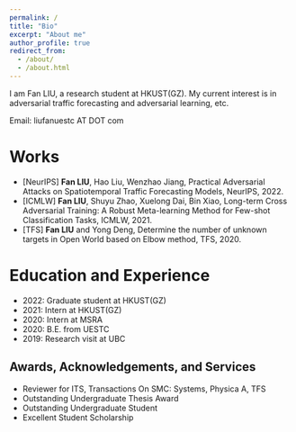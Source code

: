 ```yaml
---
permalink: /
title: "Bio"
excerpt: "About me"
author_profile: true
redirect_from: 
  - /about/
  - /about.html
---
```


I am Fan LIU, a research student at HKUST(GZ). My current interest is in adversarial traffic forecasting and adversarial learning, etc.

Email: liufanuestc AT DOT com

Works
======
* [NeurIPS] **Fan LIU**, Hao Liu, Wenzhao Jiang, Practical Adversarial Attacks on Spatiotemporal Traffic Forecasting Models, NeurIPS, 2022.
* [ICMLW] **Fan LIU**, Shuyu Zhao, Xuelong Dai, Bin Xiao, Long-term Cross Adversarial Training: A Robust
Meta-learning Method for Few-shot Classification Tasks, ICMLW, 2021.
* [TFS] **Fan LIU** and Yong Deng, Determine the number of unknown targets in Open World based on
Elbow method, TFS, 2020.

Education and Experience
======
* 2022: Graduate student at HKUST(GZ)
* 2021: Intern at HKUST(GZ)
* 2020: Intern at MSRA  
* 2020: B.E. from UESTC   
* 2019: Research visit at UBC  


Awards, Acknowledgements, and Services
------
* Reviewer for ITS, Transactions On SMC: Systems, Physica A, TFS
* Outstanding Undergraduate Thesis Award
* Outstanding Undergraduate Student
* Excellent Student Scholarship
